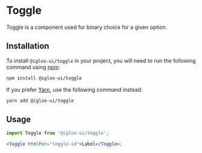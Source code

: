 # Toggle

Toggle is a component used for binary choice for a given option.

<Example />

<ReferenceLinks />

## Installation

To install `@igloo-ui/toggle` in your project, you will need to run the following command using [npm](https://www.npmjs.com/):

```bash
npm install @igloo-ui/toggle
```

If you prefer [Yarn](https://classic.yarnpkg.com/en/), use the following command instead:

```bash
yarn add @igloo-ui/toggle
```

## Usage

```jsx
import Toggle from '@igloo-ui/toggle';

<Toggle htmlFor="toggle-id">Label</Toggle>;
```
